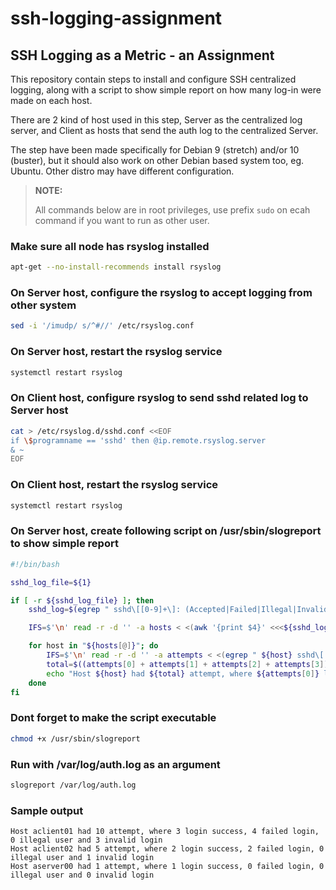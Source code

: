 # ssh-logging-assignment
## SSH Logging as a Metric - an Assignment

This repository contain steps to install and configure SSH centralized logging, along with a script to show simple report on how many log-in were made on each host.

There are 2 kind of host used in this step, Server as the centralized log server, and Client as hosts that send the auth log to the centralized Server.

The step have been made specifically for Debian 9 (stretch) and/or 10 (buster), but it should also work on other Debian based system too, eg. Ubuntu. Other distro may have different configuration.

> **NOTE:**
>
> All commands below are in root privileges, use prefix `sudo` on ecah command if you want to run as other user.

### Make sure all node has rsyslog installed

```bash
apt-get --no-install-recommends install rsyslog
```

### On Server host, configure the rsyslog to accept logging from other system

```bash
sed -i '/imudp/ s/^#//' /etc/rsyslog.conf
```

### On Server host, restart the rsyslog service

```bash
systemctl restart rsyslog
```

### On Client host, configure rsyslog to send sshd related log to Server host

```bash
cat > /etc/rsyslog.d/sshd.conf <<EOF
if \$programname == 'sshd' then @ip.remote.rsyslog.server
& ~
EOF
```

### On Client host, restart the rsyslog service

```bash
systemctl restart rsyslog
```

### On Server host, create following script on /usr/sbin/slogreport to show simple report

```bash
#!/bin/bash

sshd_log_file=${1}

if [ -r ${sshd_log_file} ]; then
    sshd_log=$(egrep " sshd\[[0-9]+\]: (Accepted|Failed|Illegal|Invalid) " ${sshd_log_file})

    IFS=$'\n' read -r -d '' -a hosts < <(awk '{print $4}' <<<${sshd_log} | sort -u && printf '\0')

    for host in "${hosts[@]}"; do
        IFS=$'\n' read -r -d '' -a attempts < <(egrep " ${host} sshd\[[0-9]+\]: " <<<${sshd_log} | tee >(grep -c ": Invalid") >(grep -c ": Illegal") >(grep -c ": Failed") >(grep -c ": Accepted") >/dev/null | tee && printf '\0')
        total=$((attempts[0] + attempts[1] + attempts[2] + attempts[3]))
        echo "Host ${host} had ${total} attempt, where ${attempts[0]} login success, ${attempts[1]} failed login, ${attempts[2]} illegal user and ${attempts[3]} invalid login"
    done
fi

```

### Dont forget to make the script executable

```bash
chmod +x /usr/sbin/slogreport
```

### Run with /var/log/auth.log as an argument

```bash
slogreport /var/log/auth.log
```

### Sample output
  
```
Host aclient01 had 10 attempt, where 3 login success, 4 failed login, 0 illegal user and 3 invalid login
Host aclient02 had 5 attempt, where 2 login success, 2 failed login, 0 illegal user and 1 invalid login
Host aserver00 had 1 attempt, where 1 login success, 0 failed login, 0 illegal user and 0 invalid login
```
